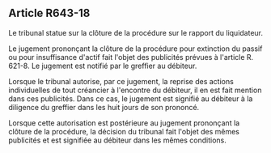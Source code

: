 Article R643-18
----
Le tribunal statue sur la clôture de la procédure sur le rapport du liquidateur.

Le jugement prononçant la clôture de la procédure pour extinction du passif ou
pour insuffisance d'actif fait l'objet des publicités prévues à l'article R.
621-8. Le jugement est notifié par le greffier au débiteur.

Lorsque le tribunal autorise, par ce jugement, la reprise des actions
individuelles de tout créancier à l'encontre du débiteur, il en est fait mention
dans ces publicités. Dans ce cas, le jugement est signifié au débiteur à la
diligence du greffier dans les huit jours de son prononcé.

Lorsque cette autorisation est postérieure au jugement prononçant la clôture de
la procédure, la décision du tribunal fait l'objet des mêmes publicités et est
signifiée au débiteur dans les mêmes conditions.
